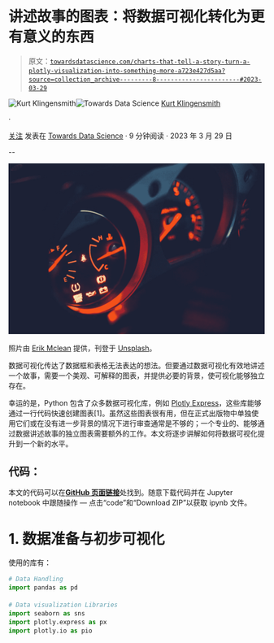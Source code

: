 # 讲述故事的图表：将数据可视化转化为更有意义的东西

> 原文：[`towardsdatascience.com/charts-that-tell-a-story-turn-a-plotly-visualization-into-something-more-a723e427d5aa?source=collection_archive---------8-----------------------#2023-03-29`](https://towardsdatascience.com/charts-that-tell-a-story-turn-a-plotly-visualization-into-something-more-a723e427d5aa?source=collection_archive---------8-----------------------#2023-03-29)

[](https://medium.com/@kurt.klingensmith?source=post_page-----a723e427d5aa--------------------------------)![Kurt Klingensmith](https://medium.com/@kurt.klingensmith?source=post_page-----a723e427d5aa--------------------------------)[](https://towardsdatascience.com/?source=post_page-----a723e427d5aa--------------------------------)![Towards Data Science](https://towardsdatascience.com/?source=post_page-----a723e427d5aa--------------------------------) [Kurt Klingensmith](https://medium.com/@kurt.klingensmith?source=post_page-----a723e427d5aa--------------------------------)

·

[关注](https://medium.com/m/signin?actionUrl=https%3A%2F%2Fmedium.com%2F_%2Fsubscribe%2Fuser%2Fbaf16815de65&operation=register&redirect=https%3A%2F%2Ftowardsdatascience.com%2Fcharts-that-tell-a-story-turn-a-plotly-visualization-into-something-more-a723e427d5aa&user=Kurt+Klingensmith&userId=baf16815de65&source=post_page-baf16815de65----a723e427d5aa---------------------post_header-----------) 发表在 [Towards Data Science](https://towardsdatascience.com/?source=post_page-----a723e427d5aa--------------------------------) · 9 分钟阅读 · 2023 年 3 月 29 日[](https://medium.com/m/signin?actionUrl=https%3A%2F%2Fmedium.com%2F_%2Fvote%2Ftowards-data-science%2Fa723e427d5aa&operation=register&redirect=https%3A%2F%2Ftowardsdatascience.com%2Fcharts-that-tell-a-story-turn-a-plotly-visualization-into-something-more-a723e427d5aa&user=Kurt+Klingensmith&userId=baf16815de65&source=-----a723e427d5aa---------------------clap_footer-----------)

--

[](https://medium.com/m/signin?actionUrl=https%3A%2F%2Fmedium.com%2F_%2Fbookmark%2Fp%2Fa723e427d5aa&operation=register&redirect=https%3A%2F%2Ftowardsdatascience.com%2Fcharts-that-tell-a-story-turn-a-plotly-visualization-into-something-more-a723e427d5aa&source=-----a723e427d5aa---------------------bookmark_footer-----------)![](img/2d64ae634a4dc6519ffaf708147a18f7.png)

照片由 [Erik Mclean](https://unsplash.com/@introspectivedsgn?utm_source=unsplash&utm_medium=referral&utm_content=creditCopyText) 提供，刊登于 [Unsplash](https://unsplash.com/photos/bOJC9SwFfQk?utm_source=unsplash&utm_medium=referral&utm_content=creditCopyText)。

数据可视化传达了数据框和表格无法表达的想法。但要通过数据可视化有效地讲述一个故事，需要一个美观、可解释的图表，并提供必要的背景，使可视化能够独立存在。

幸运的是，Python 包含了众多数据可视化库，例如 [Plotly Express](https://plotly.com/python/plotly-express/)，这些库能够通过一行代码快速创建图表[1]。虽然这些图表很有用，但在正式出版物中单独使用它们或在没有进一步背景的情况下进行审查通常是不够的；一个专业的、能够通过数据讲述故事的独立图表需要额外的工作。本文将逐步讲解如何将数据可视化提升到一个新的水平。

## 代码：

本文的代码可以在[**GitHub 页面链接**](https://github.com/kurtklingensmith/Visualizations)处找到。随意下载代码并在 Jupyter notebook 中跟随操作 — 点击“code”和“Download ZIP”以获取 ipynb 文件。

# 1. 数据准备与初步可视化

使用的库有：

```py
# Data Handling
import pandas as pd

# Data visualization Libraries
import seaborn as sns
import plotly.express as px
import plotly.io as pio
```
